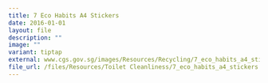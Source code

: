 ```yaml
---
title: 7 Eco Habits A4 Stickers
date: 2016-01-01
layout: file
description: ""
image: ""
variant: tiptap
external: www.cgs.gov.sg/images/Resources/Recycling/7_eco_habits_a4_stickers.jpg
file_url: /files/Resources/Toilet Cleanliness/7_eco_habits_a4_stickers.pdf
---
```

